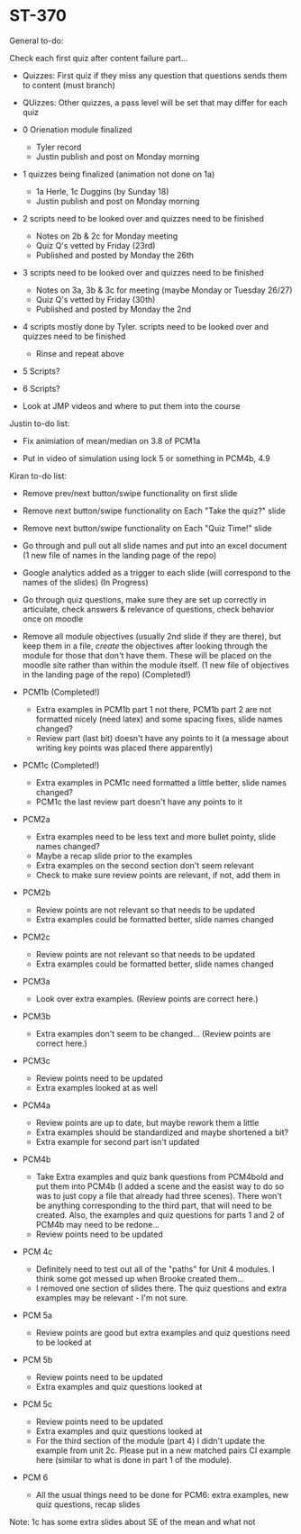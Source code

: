 # ST-370

General to-do:  

Check each first quiz after content failure part...  


- Quizzes: First quiz if they miss any question that questions sends them to content (must branch)  
- QUizzes: Other quizzes, a pass level will be set that may differ for each quiz  

- 0 Orienation module finalized  

    + Tyler record  
    + Justin publish and post on Monday morning  

- 1 quizzes being finalized (animation not done on 1a)  

    + 1a Herle, 1c Duggins (by Sunday 18)
    + Justin publish and post on Monday morning  

- 2 scripts need to be looked over and quizzes need to be finished  

    + Notes on 2b & 2c for Monday meeting  
    + Quiz Q's vetted by Friday (23rd)   
    + Published and posted by Monday the 26th  
    
- 3 scripts need to be looked over and quizzes need to be finished  

    + Notes on 3a, 3b & 3c for meeting (maybe Monday or Tuesday 26/27)  
    + Quiz Q's vetted by Friday (30th)  
    + Published and posted by Monday the 2nd  
    
- 4 scripts mostly done by Tyler.  scripts need to be looked over and quizzes need to be finished  

    + Rinse and repeat above  

- 5 Scripts?  

- 6 Scripts?  

- Look at JMP videos and where to put them into the course  

Justin to-do list:  
- Fix animiation of mean/median on 3.8 of PCM1a  

- Put in video of simulation using lock 5 or something in PCM4b, 4.9  


Kiran to-do list:

- Remove prev/next button/swipe functionality on first slide  
- Remove next button/swipe functionality on Each "Take the quiz?" slide  
- Remove next button/swipe functionality on Each "Quiz Time!" slide  

- Go through and pull out all slide names and put into an excel document (1 new file of names in the landing page of the repo)  
- Google analytics added as a trigger to each slide (will correspond to the names of the slides)  (In Progress)
- Go through quiz questions, make sure they are set up correctly in articulate, check answers & relevance of questions, check behavior once on moodle  
- Remove all module objectives (usually 2nd slide if they are there), but keep them in a file, *create* the objectives after looking through the module for those that don't have them.  These will be placed on the moodle site rather than within the module itself. (1 new file of objectives in the landing page of the repo)  (Completed!)

- PCM1b  (Completed!) 

    + Extra examples in PCM1b part 1 not there, PCM1b part 2 are not formatted nicely (need latex) and some spacing fixes, slide names changed?  
    + Review part (last bit) doesn't have any points to it (a message about writing key points was placed there apparently) 
    
- PCM1c (Completed!)

    + Extra examples in PCM1c need formatted a little better, slide names changed?  
    + PCM1c the last review part doesn't have any points to it 

- PCM2a  

    + Extra examples need to be less text and more bullet pointy, slide names changed?   
    + Maybe a recap slide prior to the examples  
    + Extra examples on the second section don't seem relevant  
    + Check to make sure review points are relevant, if not, add them in  
    
- PCM2b  

    + Review points are not relevant so that needs to be updated  
    + Extra examples could be formatted better, slide names changed  

- PCM2c  

    + Review points are not relevant so that needs to be updated  
    + Extra examples could be formatted better, slide names changed  
    
- PCM3a  

    + Look over extra examples. (Review points are correct here.)  
    
- PCM3b  

    + Extra examples don't seem to be changed...  (Review points are correct here.)   
- PCM3c  

    + Review points need to be updated  
    + Extra examples looked at as well  

- PCM4a  

    + Review points are up to date, but maybe rework them a little  
    + Extra examples should be standardized and maybe shortened a bit?  
    + Extra example for second part isn't updated  
    
- PCM4b  

    + Take Extra examples and quiz bank questions from PCM4bold and put them into PCM4b (I added a scene and the easist way to do so was to just copy a file that already had three scenes).  There won't be anything corresponding to the third part, that will need to be created.  Also, the examples and quiz questions for parts 1 and 2 of PCM4b may need to be redone...  
    + Review points need to be updated  

- PCM 4c  

    + Definitely need to test out all of the "paths" for Unit 4 modules.  I think some got messed up when Brooke created them...  
    + I removed one section of slides there.  The quiz questions and extra examples may be relevant - I'm not sure.  
    
- PCM 5a  

    + Review points are good but extra examples and quiz questions need to be looked at  
    
- PCM 5b  

    + Review points need to be updated  
    + Extra examples and quiz questions looked at  

- PCM 5c  

    + Review points need to be updated  
    + Extra examples and quiz questions looked at  
    + For the third section of the module (part 4) I didn't update the example from unit 2c.  Please put in a new matched pairs CI example here (similar to what is done in part 1 of the module).  
    
- PCM 6  

    + All the usual things need to be done for PCM6: extra examples, new quiz questions, recap slides 
    




Note: 1c has some extra slides about SE of the mean and what not



